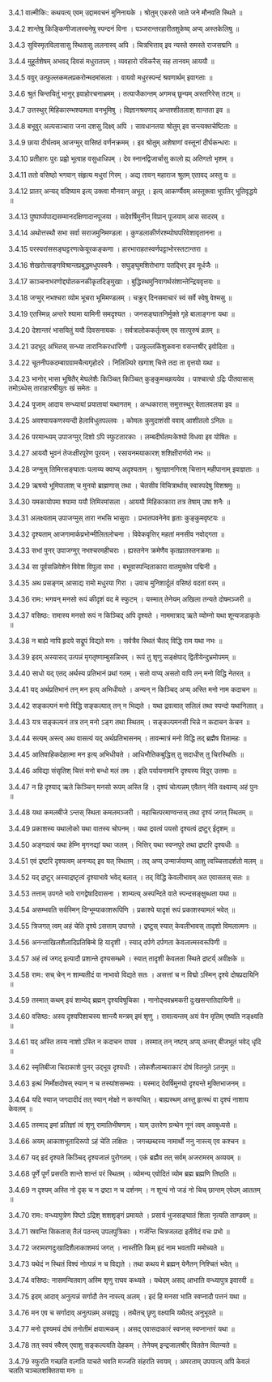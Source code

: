 3.4.1
वाल्मीकिः:
कथयत्य् एवम् उद्दामवचनं मुनिनायके ।
श्रोतुम् एकरसे जाते जने मौनवति स्थिते ॥


3.4.2
शान्तेषु किङ्किणीजालस्वनेषु स्पन्दनं विना ।
पञ्जरान्तरहारीतशुकेष्व् अप्य् अस्तकेलिषु ॥


3.4.3
सुविस्मृतविलासासु स्थितासु ललनास्व् अपि ।
चित्रभित्ताव् इव न्यस्ते समस्ते राजसद्मनि ॥


3.4.4
मुहूर्तशेषम् अभवद् दिवसं मधुरातपम् ।
व्यवहारो रविकरैस् सह तानवम् आययौ ॥


3.4.5
ववुर् उत्फुल्लकमलप्रकरोन्मदमांसलाः ।
वायवो मधुरस्पन्दं श्रवणार्थम् इवागताः ॥


3.4.6
श्रुतं चिन्तयितुं भानुर् इवाहोरचनाभ्रमम् ।
तत्याजैकान्तम् अगमच् छून्यम् अस्तगिरेस् तटम् ॥


3.4.7
उत्तस्थुर् मिहिकारम्भश्यामता वनभूमिषु ।
विज्ञानश्रवणाद् अन्तश्शीतलाश् शान्तता इव ॥


3.4.8
बभूवुर् अल्पसञ्चारा जना दशसु दिक्ष्व् अपि ।
सावधानतया श्रोतुम् इव सन्त्यक्तचेष्टिताः ॥


3.4.9
छाया दीर्घत्वम् आजग्मुर् वासिष्ठं वर्णनक्रमम् ।
इव श्रोतुम् अशेषाणां वस्तूनां दीर्घकन्धराः ॥


3.4.10
प्रतीहारः पुरः प्रह्वो भूत्वाह वसुधाधिपम् ।
देव स्नानद्विजार्चासु कालो ह्य् अतिगतो भृशम् ॥


3.4.11
ततो वसिष्ठो भगवान् संहृत्य मधुरां गिरम् ।
अद्य तावन् महाराज श्रुतम् एतावद् अस्तु वः ॥


3.4.12
प्रातर् अन्यद् वदिष्याम इत्य् उक्त्वा मौनवान् अभूत् ।
इत्य् आकर्ण्यैवम् अस्तूक्त्वा भूपतिर् भूतिवृद्धये ॥


3.4.13
पुष्पार्घ्यपाद्यसम्मानदक्षिणादानपूजया ।
सदेवर्षिमुनीन् विप्रान् पूजयाम् आस सादरम् ॥


3.4.14
अथोत्तस्थौ सभा सर्वा सराजमुनिमण्डला ।
कुण्डलाकीर्णरश्म्योघपरिवेशावृतानना ॥


3.4.15
परस्परांससङ्घट्टरणत्केयूरकङ्कणा ।
हारभाराहतस्वर्णपट्टाभोरस्तटान्तरा ॥


3.4.16
शेखरोत्सङ्गविश्रान्तप्रबुद्धमधुपस्वनैः ।
सघुङ्घुमशिरोभागा पतद्भिर् इव मूर्धजैः ॥


3.4.17
काञ्चनाभरणोद्द्योतकनकीकृतदिङ्मुखाः ।
बुद्धिस्थमुनिवागर्थसंशान्तेन्द्रियवृत्तयः ॥


3.4.18
जग्मुर् नभश्चरा व्योम भूचरा भूमिमण्डलम् ।
चक्रुर् दिनसमाचारं स्वं सर्वे स्वेषु वेश्मसु ॥


3.4.19
एतस्मिन्न् अन्तरे श्यामा यामिनी समदृश्यत ।
जनसङ्घातनिर्मुक्ते गृहे बालाङ्गना यथा ॥


3.4.20
देशान्तरं भासयितुं ययौ दिवसनायकः ।
सर्वत्रालोककर्तृत्वम् एव सात्पुरुषं व्रतम् ॥


3.4.21
उदभूद् अभितस् सन्ध्या तारानिकरधारिणी ।
उत्फुल्लकिंशुकवना वसन्तश्रीर् इवोदिता ॥


3.4.22
चूतनीपकदम्बाग्रग्रामचैत्यगृहोदरे ।
निलिल्यिरे खगाश् चित्ते तदा ता वृत्तयो यथा ॥


3.4.23
भानोर् भासा भूषितैर् मेघलेशैः किञ्चित् किञ्चित् कुङ्कुमच्छाययेव ।
पाश्चात्यो ऽद्रिः पीतवासास् तमोऽब्धेस् ताराहारश्रीयुतः खं समेतः ॥


3.4.24
पूजाम् आदाय सन्ध्यायां प्रयातायां यथागतम् ।
अन्धकारास् समुत्तस्थुर् वेतालवलया इव ॥


3.4.25
अवश्यायकणस्यन्दी हेलाविधुतपल्लवः ।
कोमलः कुमुदाशंसी ववाव् आशीतलो ऽनिलः ॥


3.4.26
परमान्ध्यम् उपाजग्मुर् दिशो ऽपि स्फुटतारकाः ।
लम्बदीर्घतमःकेश्यो विधवा इव योषितः ॥


3.4.27
आययौ भुवनं तेजःक्षीरपूरेण पूरयन् ।
रसायनमयाकारश् शशिक्षीरार्णवो नभः ॥


3.4.28
जग्मुस् तिमिरसङ्घाताः पलाय्य क्वाप्य् अदृश्यताम् ।
श्रुतज्ञानगिरश् चित्तान् महीपानाम् इवाज्ञताः ॥


3.4.29
ऋषयो भूमिपालाश् च मुनयो ब्राह्मणास् तथा ।
चेतसीव विचित्रार्थास् स्वास्पदेषु विशश्रमुः ॥


3.4.30
यमकायोपमा श्यामा ययौ तिमिरमांसला ।
आययौ मिहिकाकारा तत्र तेषाम् उषा शनैः ॥


3.4.31
अलक्ष्यताम् उपाजग्मुस् तारा नभसि भासुराः ।
प्रभातपवनेनेव हृताः कुङ्कुमवृष्टयः ॥


3.4.32
दृश्यताम् आजगामार्कप्रभोन्मीलितलोचना ।
विवेकवृत्तिर् महतां मनसीव नवोद्गता ॥


3.4.33
सभां पुनर् उपाजग्मुर् नभश्चरमहीचराः ।
ह्यस्तनेन क्रमेणैव कृतप्रातस्तनक्रमाः ॥


3.4.34
सा पूर्वसन्निवेशेन विवेश विपुला सभा ।
बभूवास्पन्दिताकारा वातमुक्तेव पद्मिनी ॥


3.4.35
अथ प्रसङ्गम् आसाद्य रामो मधुरया गिरा ।
उवाच मुनिशार्दूलं वसिष्ठं वदतां वरम् ॥


3.4.36
रामः:
भगवन् मनसो रूपं कीदृशं वद मे स्फुटम् ।
यस्मात् तेनेयम् अखिला तन्यते दोषमञ्जरी ॥


3.4.37
वसिष्ठः:
रामास्य मनसो रूपं न किञ्चिद् अपि दृश्यते ।
नाममात्राद् ऋते व्योम्नो यथा शून्यजडाकृतेः ॥


3.4.38
न बाह्ये नापि हृदये सद्रूपं विद्यते मनः ।
सर्वत्रैव स्थितं चैतद् विद्धि राम यथा नभः ॥


3.4.39
इदम् अस्यासद् उत्पन्नं मृगतृष्णाम्बुसन्निभम् ।
रूपं तु शृणु सङ्क्षेपाद् द्वितीयेन्दुभ्रमोपमम् ॥


3.4.40
साधो यद् एतद् अर्थस्य प्रतिभानं प्रथां गतम् ।
सतो वाप्य् असतो वापि तन् मनो विद्धि नेतरत् ॥


3.4.41
यद् अर्थप्रतिभानं तन् मन इत्य् अभिधीयते ।
अन्यन् न किञ्चिद् अप्य् अस्ति मनो नाम कदाचन ॥


3.4.42
सङ्कल्पनं मनो विद्धि सङ्कल्पात् तन् न भिद्यते ।
यथा द्रवत्वात् सलिलं तथा स्पन्दो यथानिलात् ॥


3.4.43
यत्र सङ्कल्पनं तत्र तन् मनो ऽङ्ग तथा स्थितम् ।
सङ्कल्पमनसी भिन्ने न कदाचन केचन ॥


3.4.44
सत्यम् अस्त्व् अथ वासत्यं यद् अर्थप्रतिभासनम् ।
तावन्मात्रं मनो विद्धि तद् ब्रह्मैष पितामहः ॥


3.4.45
आतिवाहिकदेहात्मा मन इत्य् अभिधीयते ।
आधिभौतिकबुद्धिस् तु सदाधीस् तु चिरस्थितिः ॥


3.4.46
अविद्या संसृतिश् चित्तं मनो बन्धो मलं तमः ।
इति पर्यायनामानि दृश्यस्य विदुर् उत्तमाः ॥


3.4.47
न हि दृश्याद् ऋते किञ्चिन् मनसो रूपम् अस्ति हि ।
दृश्यं चोत्पन्नम् एवैतन् नेति वक्ष्याम्य् अहं पुनः ॥


3.4.48
यथा कमलबीजे ऽन्तस् स्थिता कमलमञ्जरी ।
महाचित्परमाण्वन्तस् तथा दृश्यं जगत् स्थितम् ॥


3.4.49
प्रकाशस्य यथालोको यथा वातस्य चोपनम् ।
यथा द्रवत्वं पयसो दृश्यत्वं द्रष्टुर् ईदृशम् ॥


3.4.50
अङ्गदत्वं यथा हेम्नि मृगनद्यां यथा जलम् ।
भित्तिर् यथा स्वप्नपुरे तथा द्रष्टरि दृश्यधीः ॥


3.4.51
एवं द्रष्टरि दृश्यत्वम् अनन्यद् इव यत् स्थितम् ।
तद् अप्य् उन्मार्जयाम्य् आशु त्वच्चित्तादर्शतो मलम् ॥


3.4.52
यद् द्रष्टुर् अस्याद्रष्टृत्वं दृश्याभावे भवेद् बलात् ।
तद् विद्धि केवलीभावम् अत एवासतस् सतः ॥


3.4.53
तत्ताम् उपगते भावे रागद्वेषादिवासना ।
शाम्यत्य् अस्पन्दिते वाते स्पन्दसङ्क्षुब्धता यथा ॥


3.4.54
असम्भवति सर्वस्मिन् दिग्भूम्याकाशरूपिणि ।
प्रकाश्ये यादृशं रूपं प्रकाशस्यामलं भवेत् ॥


3.4.55
त्रिजगत् त्वम् अहं चेति दृश्ये ऽसत्ताम् उपागते ।
द्रष्टुस् स्यात् केवलीभावस् तादृशो विमलात्मनः ॥


3.4.56
अनन्ताखिलशैलादिप्रतिबिम्बे हि यादृशी ।
स्याद् दर्पणे दर्पणता केवलात्मस्वरूपिणी ॥


3.4.57
अहं त्वं जगद् इत्यादौ प्रशान्ते दृश्यसम्भ्रमे ।
स्यात् तादृशी केवलता स्थिते द्रष्टर्य् अवीक्षके ॥


3.4.58
रामः:
सच् चेन् न शाम्यतीदं वा नाभावो विद्यते सतः ।
असत्तां च न विद्मो ऽस्मिन् दृश्ये दोषप्रदायिनि ॥


3.4.59
तस्मात् कथम् इयं शाम्येद् ब्रह्मन् दृश्यविषूचिका ।
नानोद्भवभ्रमकरी दुःखसन्ततिदायिनी ॥


3.4.60
वसिष्ठः:
अस्य दृश्यपिशाचस्य शान्त्यै मन्त्रम् इमं शृणु ।
रामात्यन्तम् अयं येन मृतिम् एष्यति नङ्क्ष्यति ॥


3.4.61
यद् अस्ति तस्य नाशो ऽस्ति न कदाचन राघव ।
तस्मात् तन् नष्टम् अप्य् अन्तर् बीजभूतं भवेद् धृदि ॥


3.4.62
स्मृतिबीजा चिदाकाशे पुनर् उद्भूय दृश्यधीः ।
लोकशैलाम्बराकारं दोषं वितनुते ऽतनुम् ॥


3.4.63
इत्थं निर्मोक्षदोषस् स्यान् न च तस्यांशसम्भवः ।
यस्माद् देवर्षिमुनयो दृश्यन्ते मुक्तिभाजनम् ॥


3.4.64
यदि स्याज् जगदादीदं तत् स्यान् मोक्षो न कस्यचित् ।
बाह्यस्थम् अस्तु हृत्स्थं वा दृश्यं नाशाय केवलम् ॥


3.4.65
तस्माद् इमां प्रतिज्ञां त्वं शृणु रामातिभीषणाम् ।
याम् उत्तरेण ग्रन्थेन नूनं त्वम् अवबुध्यसे ॥


3.4.66
अयम् आकाशभूतादिरूपो ऽहं चेति लक्षितः ।
जगच्छब्दस्य नामार्थो ननु नास्त्य् एव कश्चन ॥


3.4.67
यद् इदं दृश्यते किञ्चिद् दृश्यजालं पुरोगतम् ।
एकं ब्रह्मैव तत् सर्वम् अजरामरम् अव्ययम् ॥


3.4.68
पूर्णे पूर्णं प्रसरति शान्ते शान्तं परं स्थितम् ।
व्योमन्य् एवोदितं व्योम ब्रह्म ब्रह्मणि तिष्ठति ॥


3.4.69
न दृश्यम् अस्ति नो दृक् च न द्रष्टा न च दर्शनम् ।
न शून्यं नो जडं नो चिच् छान्तम् एवेदम् आततम् ॥


3.4.70
रामः:
वन्ध्यापुत्रेण पिष्टो ऽद्रिश् शशशृङ्गं प्रमायते ।
प्रसार्य भुजसङ्घातं शिला नृत्यति ताण्डवम् ॥


3.4.71
स्रवन्ति सिकतास् तैलं पठन्त्य् उपलपुत्रिकाः ।
गर्जन्ति चित्रजलदा इतीवेदं वचः प्रभो ॥


3.4.72
जरामरणदुःखादिशैलाकाशमयं जगत् ।
नास्तीति किम् इदं नाम भवतापि ममोच्यते ॥


3.4.73
यथेदं न स्थितं विश्वं नोत्पन्नं न च विद्यते ।
तथा कथय मे ब्रह्मन् येनैतन् निश्चितं भवेत् ॥


3.4.74
वसिष्ठः:
नासमन्वितवाग् अस्मि शृणु राघव कथ्यते ।
यथेदम् असद् आभाति वन्ध्यापुत्र इवारवी ॥


3.4.75
इदम् आदाव् अनुत्पन्नं सर्गादौ तेन नास्त्य् अलम् ।
इदं हि मनसा भाति स्वप्नादौ पत्तनं यथा ॥


3.4.76
मन एव च सर्गादाव् अनुत्पन्नम् असद्वपुः ।
तथैतच् छृणु वक्ष्यामि यथैतद् अनुभूयते ॥


3.4.77
मनो दृश्यमयं दोषं तनोतीमं क्षयात्मकम् ।
असद् एवासदाकारं स्वप्नस् स्वप्नान्तरं यथा ॥


3.4.78
तत् स्वयं स्वैरम् एवाशु सङ्कल्पयति देहकम् ।
तेनेयम् इन्द्रजालश्रीर् विततेन वितन्यते ॥


3.4.79
स्फुरति गच्छति वल्गति याचते भवति मज्जति संहरति स्वयम् ।
अमरताम् उपयात्य् अपि केवलं चलति चञ्चलशक्तितया मनः ॥


